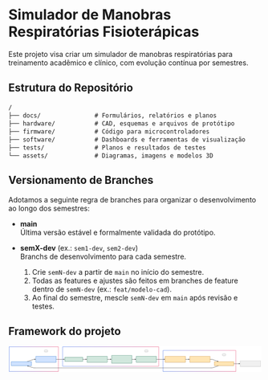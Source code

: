 # Simulador de Manobras Respiratórias Fisioterápicas

Este projeto visa criar um simulador de manobras respiratórias para treinamento acadêmico e clínico, com evolução contínua por semestres.

## Estrutura do Repositório

    /
    ├── docs/               # Formulários, relatórios e planos
    ├── hardware/           # CAD, esquemas e arquivos de protótipo
    ├── firmware/           # Código para microcontroladores
    ├── software/           # Dashboards e ferramentas de visualização
    ├── tests/              # Planos e resultados de testes
    └── assets/             # Diagramas, imagens e modelos 3D


## Versionamento de Branches

Adotamos a seguinte regra de branches para organizar o desenvolvimento ao longo dos semestres:

- **main**  
  Última versão estável e formalmente validada do protótipo.

- **semX-dev** (ex.: `sem1-dev`, `sem2-dev`)  
  Branchs de desenvolvimento para cada semestre.  
  1. Crie `semN-dev` a partir de `main` no início do semestre.  
  2. Todas as features e ajustes são feitos em branches de feature dentro de `semN-dev` (ex.: `feat/modelo-cad`).  
  3. Ao final do semestre, mescle `semN-dev` em `main` após revisão e testes.

## Framework do projeto

![Descrição da Imagem](assets/framework.svg)
